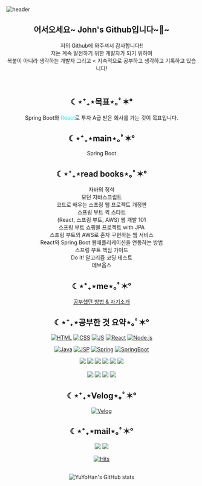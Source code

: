 ![header](https://capsule-render.vercel.app/api?type=waving&color=auto&height=300&weight=1000&section=header&text=Study%20Web&fontSize=90) 

<div align=center><h2>어서오세요~ John's Github입니다~👋~</h2>
 저의 Github에 와주셔서 감사합니다!!<br/>
저는 계속 발전하기 위한 개발자가 되기 위하여<br />
 복붙이 아니라 생각하는 개발자 그리고  <
지속적으로 공부하고 생각하고 기록하고 있습니다!
 </div>
<br />
 <br />
<div align=center><h2> ☾⋆⁺₊⋆목표⋆｡ﾟ✶° </h2>
 <span color= green>Spring Boot</span>와 <span style="color: aqua">React</span>로 투자 A급 받은 회사를 가는 것이 목표입니다.
</div>

<div align=center><h2> ☾⋆⁺₊⋆main⋆｡ﾟ✶° </h2>
Spring Boot
</div>

<div align=center><h2> ☾⋆⁺₊⋆read books⋆｡ﾟ✶°</h2> 
자바의 정석<br /> 
모던 자바스크립트<br />
코드로 배우는 스프링 웹 프로젝트 개정판<br />
스프링 부트 퀵 스타트<br />
(React, 스프링 부트, AWS) 웹 개발 101<br />
스프링 부트 쇼핑몰 프로젝트 with JPA<br />
스프링 부트와 AWS로 혼자 구현하는 웹 서비스<br />
React와 Spring Boot 웹애플리케이션을 연동하는 방법<br />
스프링 부트 핵심 가이드<br />
Do it! 알고리즘 코딩 테스트 <br />
데브옵스  
</div> 
<div align=center><h2> ☾⋆⁺₊⋆me⋆｡ﾟ✶° </h2>

[공부했던 방법 & 자기소개](https://velog.io/@zxzz45/about)
</div>

<div align=center>
<h2 style="text-align :center">☾⋆⁺₊⋆공부한 것 요약⋆｡ﾟ✶°</h2>


[![HTML](https://img.shields.io/badge/HTML-E34F26?style=flat-square&logo=HTML&logoColor=black)](https://github.com/YuYoHan/HTML_CSS)
[![CSS](https://img.shields.io/badge/CSS-1572B6?style=flat-square&logo=HTML&logoColor=black)](https://github.com/YuYoHan/HTML_CSS)
[![JS](https://img.shields.io/badge/JavaScript-F7DF1E?style=flat-square&logo=JavaScript&logoColor=black)](https://github.com/YuYoHan/JS)
[![React](https://img.shields.io/badge/React-61DAFB?style=flat-square&logo=React&logoColor=black)](https://github.com/YuYoHan/React)
 [![Node.js](https://img.shields.io/badge/Node.js-339933?style=flat-square&logo=Node.js&logoColor=black)](https://github.com/YuYoHan/Node.js)
 
[![Java](https://img.shields.io/badge/Java-green?style=flat-square&logo=Java&logoColor=black)](https://github.com/YuYoHan/Java_Study)
[![JSP](https://img.shields.io/badge/JSP-blue?style=flat-square&logo=JSPt&logoColor=black)](https://github.com/YuYoHan/JSP)
 [![Spring](https://img.shields.io/badge/Spring-6DB33F?style=flat-square&logo=Spring&logoColor=black)](https://github.com/YuYoHan/Spring)
[![SpringBoot](https://img.shields.io/badge/SpringBoot-6DB33F?style=flat-square&logo=SpringBoot&logoColor=black)](https://github.com/YuYoHan/SpringBoot)


 <img src="https://img.shields.io/badge/github-181717?style=flat-square&logo=github&logoColor=white">
  <img src="https://img.shields.io/badge/git-F05032?style=flat-square&logo=git&logoColor=white">
<img src="https://img.shields.io/badge/apache tomcat-F8DC75?style=flat-square&logo=apachetomcat&logoColor=white">
 <img src="https://img.shields.io/badge/mysql-4479A1?style=flat-square&logo=mysql&logoColor=white">
  <img src="https://img.shields.io/badge/Oracle-F80000?style=flat-square&logo=Oracle&logoColor=white">
 <img src="https://img.shields.io/badge/aws-232F3E?style=flat-square&logo=aws&logoColor=white">
 <br />
 <br />
 <img src="https://img.shields.io/badge/bootstrap-7952B3?style=flat-square&logo=bootstrap&logoColor=white">
<img src="https://img.shields.io/badge/Visual Studio Code-007ACC?style=flat-square&logo=VisualStudioCode&logoColor=white">
 <img src="https://img.shields.io/badge/IntelliJ IDEA-000000?style=flat-square&logo=IntelliJIDEA&logoColor=white">
 <img src="https://img.shields.io/badge/Eclipse IDE-2C2255?style=flat-square&logo=EclipseIDE&logoColor=white">

<h2 style="text-align :center">☾⋆⁺₊⋆Velog⋆｡ﾟ✶°</h2>

 
[![Velog](https://img.shields.io/badge/Velog-20C997?style=flat-square&logo=Velog&logoColor=black)](https://velog.io/@zxzz45/about)
 
 <h2 style="text-align:center">☾⋆⁺₊⋆mail⋆｡ﾟ✶°</h2>
 <a href="mailto:zxzz8014@naver.com"><img src="https://img.shields.io/badge/Naver-03C75A?style=flat-square&logo=Naver&logoColor=white&link=mailto:zxzz8014@naver.com"/></a>
<a href="mailto:dbekdms14744@gmail.com"><img src="https://img.shields.io/badge/Gmail-D0A9F5?style=flat-square&logo=Gmail&logoColor=white&link=mailto:dbekdms14744@gmail.com"/></a>
   
<br />


 
[![Hits](https://hits.seeyoufarm.com/api/count/incr/badge.svg?url=https%3A%2F%2Fgithub.com%2FYuYoHan&count_bg=%2379C83D&title_bg=%23555555&icon=&icon_color=%2335DFF1&title=hits&edge_flat=false)]()
 <br />
 <br />
 
 ![YuYoHan's GitHub stats](https://github-readme-stats.vercel.app/api?username=YuYoHan&show_icons=true&theme=radical)
</div>
  
